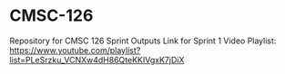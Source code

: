 # CMSC-126
Repository for CMSC 126 Sprint Outputs
Link for Sprint 1 Video Playlist: https://www.youtube.com/playlist?list=PLeSrzku_VCNXw4dH86QteKKIVgxK7jDiX
